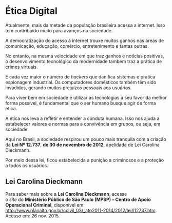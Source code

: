 # Ética Digital

Atualmente, mais da metade da população brasileira acessa a internet. Isso tem contribuído muito para avanços na sociedade.

A democratização do acesso à internet trouxe muitos ganhos nas áreas de comunicação, educação, comércio, entretenimento e tantas outras.

No entanto, na mesma velocidade em que traz ganhos e notícias positivas, o desenvolvimento tecnológico da modernidade também traz a prática de crimes virtuais.

É cada vez maior o número de _hackers_ que danifica sistemas e pratica espionagem industrial. Os computadores domésticos também têm sido invadidos, gerando muitos prejuízos pessoais aos usuários.

Para viver bem em sociedade e utilizar as tecnologias a seu favor da melhor forma possível, é fundamental que o ser humano busque agir de forma ética.

A ética nos leva a refletir e entender a conduta humana. Isso nos ajuda a estabelecer valores e normas para a convivência em grupos, ou seja, em sociedade.

Aqui no Brasil, a sociedade respirou um pouco mais tranquila com a criação da **Lei Nº 12.737**, **de 30 de novembro de 2012**, apelidada de Lei Carolina Dieckmann.

Por meio dessa lei, ficou estabelecida a punição a criminosos e a proteção a todos os usuários.

## Lei Carolina Dieckmann

Para saber mais sobre a **Lei Carolina Dieckmann**, acesse o _site_ do **Ministério Público de São Paulo (MPSP) – Centro de Apoio Operacional Criminal**, disponível em:  
[<http://www.planalto.gov.br/ccivil_03/_ato2011-2014/2012/lei/l12737.htm>](http://www.planalto.gov.br/ccivil_03/_ato2011-2014/2012/lei/l12737.htm). Acesso em: 26 nov. 2015.